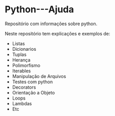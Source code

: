 # Python---Ajuda
Repositório com informações sobre python.

Neste repositório tem explicações e exemplos de:

* Listas
* Dicionarios
* Tuplas
* Herança
* Polimorfismo
* Iterables
* Manipulação de Arquivos
* Testes com python
* Decorators
* Orientação a Objeto
* Loops
* Lambdas
* Etc
